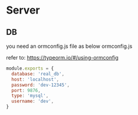 # Server


## DB

you need an ormconfig.js file as below 
ormconfig.js

refer to: https://typeorm.io/#/using-ormconfig

```javascript
module.exports = {
  database: 'real_db',
  host: 'localhost',
  password: 'dev-12345',
  port: 9876,
  type: 'mysql',
  username: 'dev',
}
```
